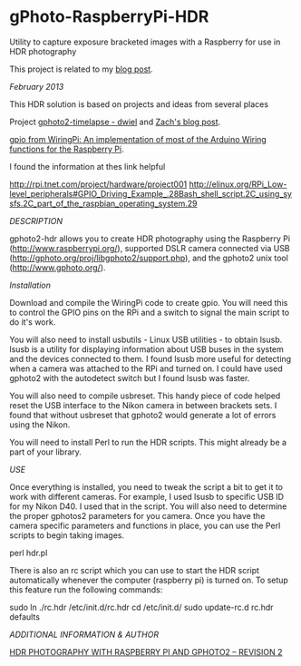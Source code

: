 gPhoto-RaspberryPi-HDR
======================

Utility to capture exposure bracketed images with a Raspberry for use in HDR photography

This project is related to my [blog post](http://islandinthenet.com/2013/02/18/hdr-photography-with-a-raspberry-pi/).

*February 2013*

This HDR solution is based on projects and ideas from several places

Project 
[gphoto2-timelapse - dwiel](https://github.com/dwiel) and [Zach's blog post](http://dwiel.net/blog/raspberry-pi-timelapse-camera/).

[gpio from WiringPi: An implementation of most of the Arduino Wiring functions for the Raspberry Pi](https://projects.drogon.net/raspberry-pi/wiringpi/).

I found the information at thes link helpful

http://rpi.tnet.com/project/hardware/project001
http://elinux.org/RPi_Low-level_peripherals#GPIO_Driving_Example_.28Bash_shell_script.2C_using_sysfs.2C_part_of_the_raspbian_operating_system.29

*DESCRIPTION*

gphoto2-hdr allows you to create HDR photography using the Raspberry Pi (http://www.raspberrypi.org/), supported DSLR camera connected via USB (http://gphoto.org/proj/libgphoto2/support.php), and the gphoto2 unix tool (http://www.gphoto.org/).

*Installation*

Download and compile the WiringPi code to create gpio. You will need this to control the GPIO pins on the RPi and a switch to signal the main script to do it's work.

You will also need to install usbutils - Linux USB utilities - to obtain lsusb.  lsusb  is  a utility for displaying information about USB buses in the system and the devices connected to them. I found lsusb more useful for detecting when a camera was attached to the RPi and turned on.  I could have used gphoto2 with the autodetect switch but I found lsusb was faster.

You will also need to compile usbreset.  This handy piece of code helped reset the USB interface to the Nikon camera in between brackets sets.  I found that without usbreset that gphoto2 would generate a lot of errors using the Nikon.

You will need to install Perl to run the HDR scripts.  This might already be a part of your library.

*USE*

Once everything is installed, you need to tweak the script a bit to get it to work with different cameras. For example, I used lsusb to specific USB ID for my Nikon D40.  I used that in the script.  You will also need to determine the proper gphotos2 parameters for you camera.  Once you have the camera specific parameters and functions in place, you can use the Perl scripts to begin taking images.

perl hdr.pl

There is also an rc script which you can use to start the HDR script automatically whenever the computer (raspberry pi) is turned on.  To setup this feature run the following commands:

sudo ln ./rc.hdr /etc/init.d/rc.hdr
cd /etc/init.d/
sudo update-rc.d rc.hdr defaults

*ADDITIONAL INFORMATION & AUTHOR*

[HDR PHOTOGRAPHY WITH RASPBERRY PI AND GPHOTO2 – REVISION 2](http://islandinthenet.com/2013/02/18/hdr-photography-with-a-raspberry-pi/)
